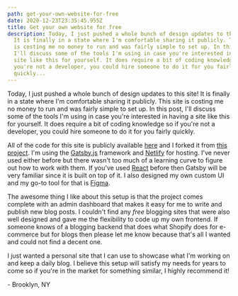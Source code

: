 ```yaml
---
path: get-your-own-website-for-free
date: 2020-12-23T23:35:45.955Z
title: Get your own website for free
description: Today, I just pushed a whole bunch of design updates to this site!
  It is finally in a state where I'm comfortable sharing it publicly. This site
  is costing me no money to run and was fairly simple to set up. In this post,
  I'll discuss some of the tools I'm using in case you're interested in having a
  site like this for yourself. It does require a bit of coding knowledge so if
  you're not a developer, you could hire someone to do it for you fairly
  quickly...
---
```

Today, I just pushed a whole bunch of design updates to this site! It is finally in a state where I'm comfortable sharing it publicly. This site is costing me no money to run and was fairly simple to set up. In this post, I'll discuss some of the tools I'm using in case you're interested in having a site like this for yourself. It does require a bit of coding knowledge so if you're not a developer, you could hire someone to do it for you fairly quickly.

All of the code for this site is publicly available [here](https://github.com/jcan37/jeffcannon) and I forked it from [this project](https://github.com/thomaswang/gatsby-personal-starter-blog). I'm using the [Gatsby.js](https://www.gatsbyjs.com/) framework and [Netlify](https://www.netlify.com/) for hosting. I've never used either before but there wasn't too much of a learning curve to figure out how to work with them. If you've used [React](https://reactjs.org/) before then Gatsby will be very familiar since it is built on top of it. I also designed my own custom UI and my go-to tool for that is [Figma](https://www.figma.com/).

The awesome thing I like about this setup is that the project comes complete with an admin dashboard that makes it easy for me to write and publish new blog posts. I couldn't find any *free* blogging sites that were also well designed and gave me the flexibility to code up my own frontend. If someone knows of a blogging backend that does what Shopify does for e-commerce but for blogs then please let me know because that's all I wanted and could not find a decent one.

I just wanted a personal site that I can use to showcase what I'm working on and keep a daily blog. I believe this setup will satisfy my needs for years to come so if you're in the market for something similar, I highly recommend it!

\- Brooklyn, NY